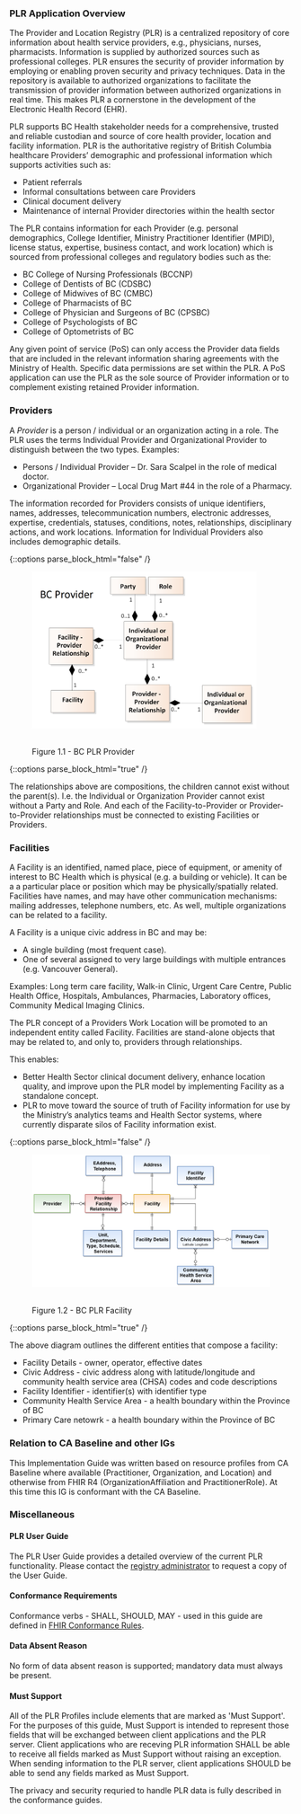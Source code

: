 
### PLR Application Overview
The Provider and Location Registry (PLR) is a centralized repository of core information about health service providers, e.g., physicians, nurses, pharmacists.  Information is supplied by authorized sources such as professional colleges. PLR ensures the security of provider information by employing or enabling proven security and privacy techniques. Data in the repository is available to authorized organizations to facilitate the transmission of provider information between authorized organizations in real time.  This makes PLR a cornerstone in the development of the Electronic Health Record (EHR).

PLR supports BC Health stakeholder needs for a comprehensive, trusted and reliable custodian and source of core health provider, location and facility information. PLR is the authoritative registry of British Columbia healthcare Providers’ demographic and professional information which supports activities such as:

* Patient referrals
* Informal consultations between care Providers
* Clinical document delivery
* Maintenance of internal Provider directories within the health sector

The PLR contains information for each Provider (e.g. personal demographics, College Identifier, Ministry Practitioner Identifier (MPID), license status, expertise, business contact, and work location) which is sourced from professional colleges and regulatory bodies such as the:

* BC College of Nursing Professionals (BCCNP)
* College of Dentists of BC (CDSBC)
* College of Midwives of BC (CMBC)
* College of Pharmacists of BC
* College of Physician and Surgeons of BC (CPSBC)
* College of Psychologists of BC
* College of Optometrists of BC

Any given point of service (PoS) can only access the Provider data fields that are included in the relevant information sharing agreements with the Ministry of Health. Specific data permissions are set within the PLR.  A PoS application can use the PLR as the sole source of Provider information or to complement existing retained Provider information.

### Providers

A *Provider* is a person / individual or an organization acting in a role. The PLR uses the terms Individual Provider and Organizational Provider to distinguish between the two types.
Examples:

* Persons / Individual Provider – Dr. Sara Scalpel in the role of medical doctor.
* Organizational Provider – Local Drug Mart #44 in the role of a Pharmacy.

The information recorded for Providers consists of unique identifiers, names, addresses, telecommunication numbers, electronic addresses, expertise, credentials, statuses, conditions, notes, relationships, disciplinary actions, and work locations. Information for Individual Providers also includes demographic details.

{::options parse_block_html="false" /}
<figure>
  <img style="padding-top:0;padding-bottom:30px" width="400px" src="bc_provider.png" alt="BC PLR Provider"/>
  <figcaption>Figure 1.1 - BC PLR Provider</figcaption>
</figure>
{::options parse_block_html="true" /}

The relationships above are compositions, the children cannot exist without the parent(s).  I.e. the Individual or Organization Provider cannot exist without a Party and Role.  And each of the Facility-to-Provider or Provider-to-Provider relationships must be connected to existing Facilities or Providers.

### Facilities

A Facility is an identified, named place, piece of equipment, or amenity of interest to BC Health which is physical (e.g. a building or vehicle).  It can be a a particular place or position which may be physically/spatially related. Facilities have names, and may have other communication mechanisms: mailing addresses, telephone numbers, etc.  As well, multiple organizations can be related to a facility.

A Facility is a unique civic address in BC and may be:

* A single building (most frequent case).
* One of several assigned to very large buildings with multiple entrances (e.g. Vancouver General).

Examples: Long term care facility, Walk-in Clinic, Urgent Care Centre, Public Health Office, Hospitals, Ambulances, Pharmacies, Laboratory offices, Community Medical Imaging Clinics.

The PLR concept of a Providers Work Location will be promoted to an independent entity called Facility.  Facilities are stand-alone objects that may be related to, and only to,  providers through relationships.

This enables:

* Better Health Sector clinical document delivery, enhance location quality, and improve upon the PLR model by implementing Facility as a standalone concept.
* PLR to move toward the source of truth of Facility information for use by the Ministry’s analytics teams and Health Sector systems, where currently disparate silos of Facility information exist. 


{::options parse_block_html="false" /}
<figure>
  <img style="padding-top:0;padding-bottom:30px" width="550px" src="bc_facility.png" alt="BC PLR Facility"/>
  <figcaption>Figure 1.2 - BC PLR Facility</figcaption>
</figure>
{::options parse_block_html="true" /}

The above diagram outlines the different entities that compose a facility:

* Facility Details - owner, operator, effective dates
* Civic Address - civic address along with latitude/longitude and community health service area (CHSA) codes and code descriptions
* Facility Identifier - identifier(s) with identifier type
* Community Health Service Area - a health boundary within the Province of BC
* Primary Care netowrk - a health boundary within the Province of BC

### Relation to CA Baseline and other IGs

This Implementation Guide was written based on resource profiles from CA Baseline where available (Practitioner, Organization, and Location) and otherwise from FHIR R4 (OrganizationAffiliation and PractitionerRole).  At this time this IG is conformant with the CA Baseline.

### Miscellaneous

#### PLR User Guide

The PLR User Guide provides a detailed overview of the current PLR functionality.  Please contact the [registry administrator](mailto:HLTH.REGISTRIESADMIN@gov.bc.ca) to request a copy of the User Guide.

#### Conformance Requirements

Conformance verbs - SHALL, SHOULD, MAY - used in this guide are defined in [FHIR Conformance Rules](http://hl7.org/fhir/conformance-rules.html#conflang).

#### Data Absent Reason 

No form of data absent reason is supported; mandatory data must always be present.

#### Must Support

All of the PLR Profiles include elements that are marked as 'Must Support'.  For the purposes of this guide, Must Support is intended to represent those fields that will be exchanged between client applications and the PLR server.  Client applications who are receving PLR information SHALL be able to receive all fields marked as Must Support without raising an exception.  When sending information to the PLR server, client applications SHOULD be able to send any fields marked as Must Support. 

The privacy and security requried to handle PLR data is fully described in the conformance guides.
